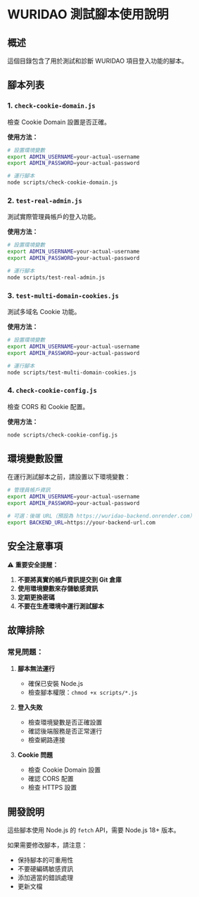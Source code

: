 # WURIDAO 測試腳本使用說明

## 概述

這個目錄包含了用於測試和診斷 WURIDAO 項目登入功能的腳本。

## 腳本列表

### 1. `check-cookie-domain.js`
檢查 Cookie Domain 設置是否正確。

**使用方法：**
```bash
# 設置環境變數
export ADMIN_USERNAME=your-actual-username
export ADMIN_PASSWORD=your-actual-password

# 運行腳本
node scripts/check-cookie-domain.js
```

### 2. `test-real-admin.js`
測試實際管理員帳戶的登入功能。

**使用方法：**
```bash
# 設置環境變數
export ADMIN_USERNAME=your-actual-username
export ADMIN_PASSWORD=your-actual-password

# 運行腳本
node scripts/test-real-admin.js
```

### 3. `test-multi-domain-cookies.js`
測試多域名 Cookie 功能。

**使用方法：**
```bash
# 設置環境變數
export ADMIN_USERNAME=your-actual-username
export ADMIN_PASSWORD=your-actual-password

# 運行腳本
node scripts/test-multi-domain-cookies.js
```

### 4. `check-cookie-config.js`
檢查 CORS 和 Cookie 配置。

**使用方法：**
```bash
node scripts/check-cookie-config.js
```

## 環境變數設置

在運行測試腳本之前，請設置以下環境變數：

```bash
# 管理員帳戶資訊
export ADMIN_USERNAME=your-actual-username
export ADMIN_PASSWORD=your-actual-password

# 可選：後端 URL（預設為 https://wuridao-backend.onrender.com）
export BACKEND_URL=https://your-backend-url.com
```

## 安全注意事項

⚠️ **重要安全提醒：**

1. **不要將真實的帳戶資訊提交到 Git 倉庫**
2. **使用環境變數來存儲敏感資訊**
3. **定期更換密碼**
4. **不要在生產環境中運行測試腳本**

## 故障排除

### 常見問題：

1. **腳本無法運行**
   - 確保已安裝 Node.js
   - 檢查腳本權限：`chmod +x scripts/*.js`

2. **登入失敗**
   - 檢查環境變數是否正確設置
   - 確認後端服務是否正常運行
   - 檢查網路連接

3. **Cookie 問題**
   - 檢查 Cookie Domain 設置
   - 確認 CORS 配置
   - 檢查 HTTPS 設置

## 開發說明

這些腳本使用 Node.js 的 `fetch` API，需要 Node.js 18+ 版本。

如果需要修改腳本，請注意：
- 保持腳本的可重用性
- 不要硬編碼敏感資訊
- 添加適當的錯誤處理
- 更新文檔
